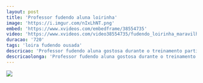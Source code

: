 ```yaml
---
layout: post
title: 'Professor fudendo aluna loirinha'
image: 'https://i.imgur.com/nIxLhNT.png'
embed: 'https://www.xvideos.com/embedframe/38554735'
video: 'https://www.xvideos.com/video38554735/fudendo_loirinha_maravilhosa_do_bundao_e_vagina_molhada'
duracao: '720'
tags: 'loira fudendo ousada'
descricao: 'Professor fudendo aluna gostosa durante o treinamento particular, ele esfrega a piroca na cara dela até ela fuder com ele.'
descricaolonga: 'Professor fudendo aluna gostosa durante o treinamento particular, ele esfrega a piroca na cara dela e no corpinho delicioso dela até ela começar a gostar e então começar a chupar ele, logo em seguida começa a fuder gostoso com o treinador.'
---
```

<a href="{{ page.url | prepend: site.baseurl | prepend: site.url }}"><img src="{{ page.image }}" /></a>
